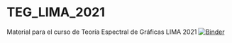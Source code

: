 # TEG_LIMA_2021
Material para el curso de Teoría Espectral de Gráficas LIMA 2021
[![Binder](https://mybinder.org/badge_logo.svg)](https://mybinder.org/v2/gh/plumeriopipichas/TEG_LIMA_2021/main)

